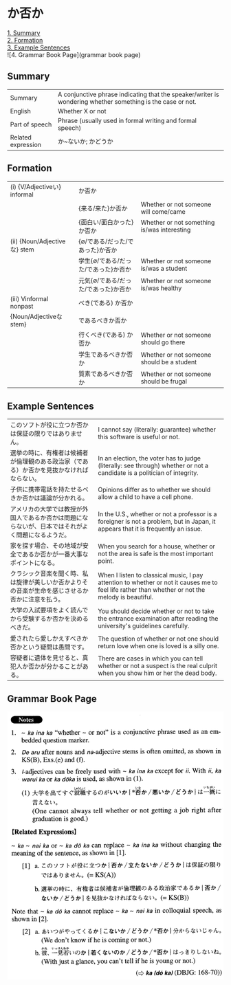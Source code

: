 # か否か

[1. Summary](#summary)<br>
[2. Formation](#formation)<br>
[3. Example Sentences](#example-sentences)<br>
![4. Grammar Book Page](grammar book page)<br>


## Summary

<table><tr>   <td>Summary</td>   <td>A conjunctive phrase indicating that the speaker/writer is wondering whether something is the case or not.</td></tr><tr>   <td>English</td>   <td>Whether X or not</td></tr><tr>   <td>Part of speech</td>   <td>Phrase (usually used in formal writing and formal speech)</td></tr><tr>   <td>Related expression</td>   <td>か~ないか; かどうか</td></tr></table>

## Formation

<table class="table"><tbody><tr class="tr head"><td class="td"><span class="numbers">(i)</span> <span class="bold">{V/Adjectiveい} informal</span></td><td class="td"><span class="concept">か否か</span></td><td class="td"></td></tr><tr class="tr"><td class="td"></td><td class="td"><span>{来る/来た}</span><span class="concept">か否か</span></td><td class="td"><span>Whether or not someone will come/came</span></td></tr><tr class="tr"><td class="td"></td><td class="td"><span>{面白い/面白かった}</span><span class="concept">か否か</span></td><td class="td"><span>Whether or not something is/was interesting</span></td></tr><tr class="tr head"><td class="td"><span class="numbers">(ii)</span> <span class="bold">{Noun/Adjectiveな} stem</span></td><td class="td"><span>{∅/である/だった/であった}</span><span class="concept">か否か</span></td><td class="td"></td></tr><tr class="tr"><td class="td"></td><td class="td"><span>学生{∅/である/だった/であった}</span><span class="concept">か否か</span></td><td class="td"><span>Whether or not someone is/was a student</span></td></tr><tr class="tr"><td class="td"></td><td class="td"><span>元気{∅/である/だった/であった}</span><span class="concept">か否か</span></td><td class="td"><span>Whether or not someone is/was healthy</span></td></tr><tr class="tr head"><td class="td"><span class="numbers">(iii)</span> <span class="bold">Vinformal nonpast</span></td><td class="td"><span>べき(である)</span> <span class="concept">か否か</span></td><td class="td"></td></tr><tr class="tr head"><td class="td"><span class="bold">{Noun/Adjectiveなstem}</span></td><td class="td"><span>であるべき</span><span class="concept">か否か</span></td><td class="td"></td></tr><tr class="tr"><td class="td"></td><td class="td"><span>行くべき(である)</span> <span class="concept">か否か</span></td><td class="td"><span>Whether or not someone should go there</span></td></tr><tr class="tr"><td class="td"></td><td class="td"><span>学生であるべき</span><span class="concept">か否か</span></td><td class="td"><span>Whether or not someone should be a student</span></td></tr><tr class="tr"><td class="td"></td><td class="td"><span>質素であるべき</span><span class="concept">か否か</span></td><td class="td"><span>Whether or not someone should be frugal</span></td></tr></tbody></table>

## Example Sentences

<table><tr>   <td>このソフトが役に立つか否かは保証の限りではありません。</td>   <td>I cannot say (literally: guarantee) whether this software is useful or not.</td></tr><tr>   <td>選挙の時に、有権者は候補者が倫理観のある政治家（である）か否かを見抜かなければならない。</td>   <td>In an election, the voter has to judge (literally: see through) whether or not a candidate is a politician of integrity.</td></tr><tr>   <td>子供に携帯電話を持たせるべきか否かは議論が分かれる。</td>   <td>Opinions differ as to whether we should allow a child to have a cell phone.</td></tr><tr>   <td>アメリカの大学では教授が外国人であるか否かは問題にならないが、日本ではそれがよく問題になるようだ。</td>   <td>In the U.S., whether or not a professor is a foreigner is not a problem, but in Japan, it appears that it is frequently an issue.</td></tr><tr>   <td>家を探す場合、その地域が安全であるか否かが一番大事なポイントになる。</td>   <td>When you search for a house, whether or not the area is safe is the most important point.</td></tr><tr>   <td>クラシック音楽を聞く時、私は旋律が美しいか否かよりその音楽が生命を感じさせるか否かに注意を払う。</td>   <td>When I listen to classical music, I pay attention to whether or not it causes me to feel life rather than whether or not the melody is beautiful.</td></tr><tr>   <td>大学の入試要項をよく読んでから受験するか否かを決めるべきだ。</td>   <td>You should decide whether or not to take the entrance examination after reading the university's guidelines carefully.</td></tr><tr>   <td>愛されたら愛しかえすべきか否かという疑問は愚問です。</td>   <td>The question of whether or not one should return love when one is loved is a silly one.</td></tr><tr>   <td>容疑者に遺体を見せると、真犯人か否かが分かることがある。</td>   <td>There are cases in which you can tell whether or not a suspect is the real culprit when you show him or her the dead body.</td></tr></table>

## Grammar Book Page

![](../img/Advancedか否か.png)

